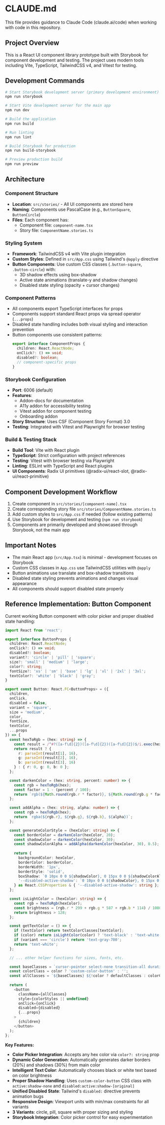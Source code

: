 # CLAUDE.md

This file provides guidance to Claude Code (claude.ai/code) when working with code in this repository.

## Project Overview

This is a React UI component library prototype built with Storybook for component development and testing. The project uses modern tools including Vite, TypeScript, TailwindCSS v4, and Vitest for testing.

## Development Commands

```bash
# Start Storybook development server (primary development environment)
npm run storybook

# Start Vite development server for the main app
npm run dev

# Build the application
npm run build

# Run linting
npm run lint

# Build Storybook for production
npm run build-storybook

# Preview production build
npm run preview
```

## Architecture

### Component Structure
- **Location**: `src/stories/` - All UI components are stored here
- **Naming**: Components use PascalCase (e.g., `ButtonSquare`, `ButtonCircle`)
- **Files**: Each component has:
  - Component file: `component-name.tsx` 
  - Story file: `ComponentName.stories.ts`

### Styling System
- **Framework**: TailwindCSS v4 with Vite plugin integration
- **Custom Styles**: Defined in `src/App.css` using Tailwind's `@apply` directive
- **Button Components**: Use custom CSS classes (`.button-square`, `.button-circle`) with:
  - 3D shadow effects using box-shadow
  - Active state animations (translate-y and shadow changes)
  - Disabled state styling (opacity + cursor changes)

### Component Patterns
- All components export TypeScript interfaces for props
- Components support standard React props via spread operator (`...props`)
- Disabled state handling includes both visual styling and interaction prevention
- Button components use consistent patterns:
  ```typescript
  export interface ComponentProps {
    children: React.ReactNode;
    onClick?: () => void;
    disabled?: boolean;
    // component-specific props
  }
  ```

### Storybook Configuration
- **Port**: 6006 (default)
- **Features**: 
  - Addon-docs for documentation
  - A11y addon for accessibility testing
  - Vitest addon for component testing
  - Onboarding addon
- **Story Structure**: Uses CSF (Component Story Format) 3.0
- **Testing**: Integrated with Vitest and Playwright for browser testing

### Build & Testing Stack
- **Build Tool**: Vite with React plugin
- **TypeScript**: Strict configuration with project references
- **Testing**: Vitest with browser testing via Playwright
- **Linting**: ESLint with TypeScript and React plugins
- **UI Components**: Radix UI primitives (@radix-ui/react-slot, @radix-ui/react-primitive)

## Component Development Workflow

1. Create component in `src/stories/[component-name].tsx`
2. Create corresponding story file `src/stories/ComponentName.stories.ts`
3. Add custom styles to `src/App.css` if needed (follow existing patterns)
4. Use Storybook for development and testing (`npm run storybook`)
5. Components are primarily developed and showcased through Storybook, not the main app

## Important Notes

- The main React app (`src/App.tsx`) is minimal - development focuses on Storybook
- Custom CSS classes in `App.css` use TailwindCSS utilities with `@apply`
- Button animations use translate and box-shadow transitions
- Disabled state styling prevents animations and changes visual appearance
- All components should support disabled state properly

## Reference Implementation: Button Component

Current working Button component with color picker and proper disabled state handling:

```typescript
import React from 'react';

export interface ButtonProps {
  children: React.ReactNode;
  onClick?: () => void;
  disabled?: boolean;
  variant?: 'circle' | 'pill' | 'square';
  size?: 'small' | 'medium' | 'large';
  color?: string;
  fontSize?: 'xs' | 'sm' | 'base' | 'lg' | 'xl' | '2xl' | '3xl';
  textColor?: 'white' | 'black' | 'gray';
}

export const Button: React.FC<ButtonProps> = ({
  children,
  onClick,
  disabled = false,
  variant = 'square',
  size = 'medium',
  color,
  fontSize,
  textColor,
  ...props
}) => {
  const hexToRgb = (hex: string) => {
    const result = /^#?([a-f\d]{2})([a-f\d]{2})([a-f\d]{2})$/i.exec(hex);
    return result ? {
      r: parseInt(result[1], 16),
      g: parseInt(result[2], 16),
      b: parseInt(result[3], 16)
    } : { r: 0, g: 0, b: 0 };
  };

  const darkenColor = (hex: string, percent: number) => {
    const rgb = hexToRgb(hex);
    const factor = 1 - (percent / 100);
    return `rgb(${Math.round(rgb.r * factor)}, ${Math.round(rgb.g * factor)}, ${Math.round(rgb.b * factor)})`;
  };

  const addAlpha = (hex: string, alpha: number) => {
    const rgb = hexToRgb(hex);
    return `rgba(${rgb.r}, ${rgb.g}, ${rgb.b}, ${alpha})`;
  };

  const generateColorStyle = (hexColor: string) => {
    const borderColor = darkenColor(hexColor, 20);
    const shadowColor = darkenColor(hexColor, 30);
    const shadowColorAlpha = addAlpha(darkenColor(hexColor, 30), 0.5);
    
    return {
      backgroundColor: hexColor,
      borderColor: borderColor,
      borderWidth: '1px',
      borderStyle: 'solid',
      boxShadow: `0 10px 0 0 ${shadowColor}, 0 15px 0 0 ${shadowColorAlpha}`,
      '--disabled-active-shadow': `0 10px 0 0 ${shadowColor}, 0 15px 0 0 ${shadowColorAlpha}`
    } as React.CSSProperties & { '--disabled-active-shadow': string };
  };

  const isLightColor = (hexColor: string) => {
    const rgb = hexToRgb(hexColor);
    const brightness = (rgb.r * 299 + rgb.g * 587 + rgb.b * 114) / 1000;
    return brightness > 128;
  };

  const getTextColor = () => {
    if (textColor) return textColorClasses[textColor];
    if (color) return isLightColor(color) ? 'text-black' : 'text-white';
    if (variant === 'circle') return 'text-gray-700';
    return 'text-white';
  };

  // ... other helper functions for sizes, fonts, etc.

  const baseClasses = `cursor-pointer select-none transition-all duration-150 font-bold focus:outline-none active:translate-y-2 active:border-b-[0px] disabled:opacity-50 disabled:cursor-not-allowed disabled:translate-y-0 disabled:active:translate-y-0`;
  const colorClass = color ? 'custom-color-button' : '';
  const allClasses = `${baseClasses} ${!color ? defaultClasses : colorClass} ${getSizeClasses()} ${getRoundedClasses()} ${getTextColor()} ${getFontSize()}`;
  
  return (
    <button
      className={allClasses}
      style={colorStyles || undefined}
      onClick={onClick}
      disabled={disabled}
      {...props}
    >
      {children}
    </button>
  );
};
```

**Key Features:**
- **Color Picker Integration**: Accepts any hex color via `color?: string` prop
- **Dynamic Color Generation**: Automatically generates darker borders (20%) and shadows (30%) from main color
- **Intelligent Text Color**: Automatically chooses black or white text based on color brightness
- **Proper Shadow Handling**: Uses `custom-color-button` CSS class with `active:shadow-none` and `disabled:active:shadow-[original]`
- **Unified Disabled State**: Tailwind's `disabled:` directive prevents animation bugs
- **Responsive Design**: Viewport units with min/max constraints for all variants
- **3 Variants**: circle, pill, square with proper sizing and styling
- **Storybook Integration**: Color picker control for easy experimentation